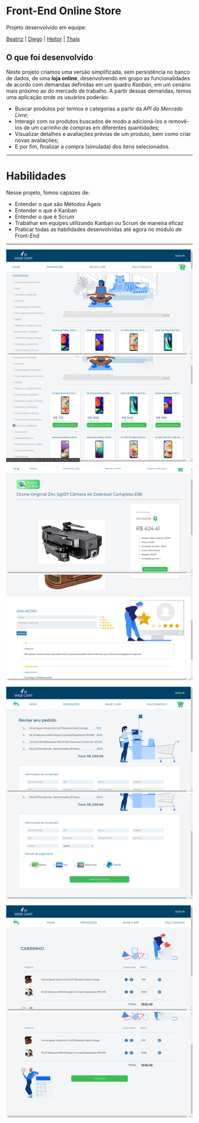 # Front-End Online Store

Projeto desenvolvido em equipe: 

[Beatriz](https://github.com/Btriz) |
[Diego](https://github.com/DiegoDemontier) |
[Heitor](https://github.com/heitorgsantos) | [Thaís](https://github.com/castrothais)
## O que foi desenvolvido

Neste projeto criamos uma versão simplificada, sem persistência no banco de dados, de uma **loja online**, desenvolvendo em grupo as funcionalidades de acordo com demandas definidas em um quadro _Kanban_, em um cenário mais próximo ao do mercado de trabalho. A partir dessas demandas, temos uma aplicação onde os usuários poderão:
  - Buscar produtos por termos e categorias a partir da _API do Mercado Livre_;
  - Interagir com os produtos buscados de modo a adicioná-los e removê-los de um carrinho de compras em diferentes quantidades;
  - Visualizar detalhes e avaliações prévias de um produto, bem como criar novas avaliações;
  - E por fim, finalizar a compra (simulada) dos itens selecionados.

---
# Habilidades

Nesse projeto, fomos capazes de:

* Entender o que são Métodos Ágeis
* Entender o que é Kanban
* Entender o que é Scrum
* Trabalhar em equipes utilizando Kanban ou Scrum de maneira eficaz
* Praticar todas as habilidades desenvolvidas até agora no módulo de Front-End

--- 

![image](Captura.png)
![image](Captura11.png)


![image](Captura2.png)
![image](Captura22.png)


![image](Captura3.png)
![image](Captura33.png)


![image](Captura44.png)
![image](Captura4.png)
